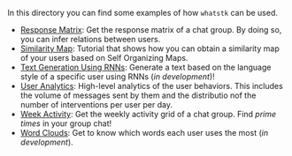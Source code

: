 In this directory you can find some examples of how `whatstk` can be used. 

- [Response Matrix](ResponseMatrix.ipynb): Get the response matrix of a chat group. By doing so, you can infer relations between users.
- [Similarity Map](SimilarityMap.ipynb): Tutorial that shows how you can obtain a similarity map of your users based on Self Organizing Maps.
- [Text Generation Using RNNs](TextGenerationUsingRNNs.ipynb): Generate a text based on the language style of a specific user using RNNs (_in development_)!
- [User Analytics](UserAnalytics.ipynb): High-level analytics of the user behaviors. This includes the volume of messages sent by them and the distributio nof the number of interventions per user per day.
- [Week Activity](WeekActivity.ipynb): Get the weekly activity grid of a chat group. Find _prime times_ in your group chat!
- [Word Clouds](Wordclouds.ipynb): Get to know which words each user uses the most (_in development_).



